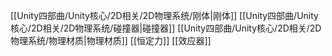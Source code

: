 [[Unity四部曲/Unity核心/2D相关/2D物理系统/刚体|刚体]]
[[Unity四部曲/Unity核心/2D相关/2D物理系统/碰撞器|碰撞器]]
[[Unity四部曲/Unity核心/2D相关/2D物理系统/物理材质|物理材质]]
[[恒定力]]
[[效应器]]